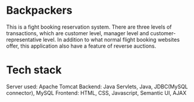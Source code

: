 # Backpackers
This is a fight booking reservation system. There are three levels of transactions, which are customer level, manager level and customer-representative level. In addition to what normal flight booking websites offer, this application also have a feature of reverse auctions.

# Tech stack
Server used: Apache Tomcat
Backend: Java Servlets, Java, JDBC(MySQL connector), MySQL
Frontend: HTML, CSS, Javascript, Semantic UI, AJAX
